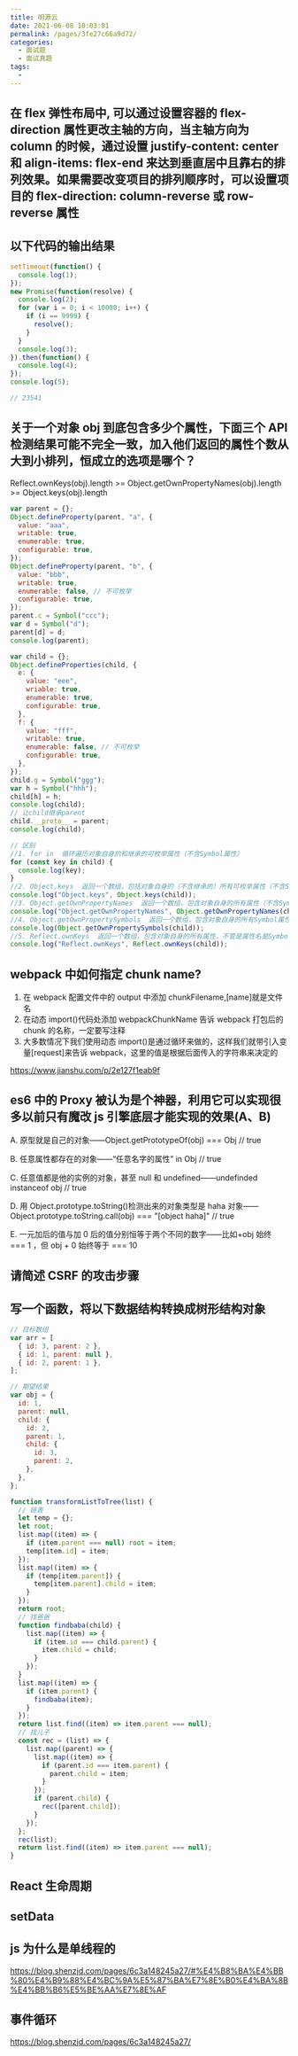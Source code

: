 ```yaml
---
title: 明源云
date: 2021-06-08 10:03:01
permalink: /pages/3fe27c66a9d72/
categories:
  - 面试题
  - 面试真题
tags:
  -
---
```


## 在 flex 弹性布局中, 可以通过设置容器的 flex-direction 属性更改主轴的方向，当主轴方向为 column 的时候，通过设置 justify-content: center 和 align-items: flex-end 来达到垂直居中且靠右的排列效果。如果需要改变项目的排列顺序时，可以设置项目的 flex-direction: column-reverse 或 row-reverse 属性

<!-- more -->

## 以下代码的输出结果

```javascript
setTimeout(function() {
  console.log(1);
});
new Promise(function(resolve) {
  console.log(2);
  for (var i = 0; i < 10000; i++) {
    if (i == 9999) {
      resolve();
    }
  }
  console.log(3);
}).then(function() {
  console.log(4);
});
console.log(5);

// 23541
```

## 关于一个对象 obj 到底包含多少个属性，下面三个 API 检测结果可能不完全一致，加入他们返回的属性个数从大到小排列，恒成立的选项是哪个？

Reflect.ownKeys(obj).length >= Object.getOwnPropertyNames(obj).length >= Object.keys(obj).length

```javascript
var parent = {};
Object.defineProperty(parent, "a", {
  value: "aaa",
  writable: true,
  enumerable: true,
  configurable: true,
});
Object.defineProperty(parent, "b", {
  value: "bbb",
  writable: true,
  enumerable: false, // 不可枚举
  configurable: true,
});
parent.c = Symbol("ccc");
var d = Symbol("d");
parent[d] = d;
console.log(parent);

var child = {};
Object.defineProperties(child, {
  e: {
    value: "eee",
    wriable: true,
    enumerable: true,
    configurable: true,
  },
  f: {
    value: "fff",
    writable: true,
    enumerable: false, // 不可枚举
    configurable: true,
  },
});
child.g = Symbol("ggg");
var h = Symbol("hhh");
child[h] = h;
console.log(child);
// 让child继承parent
child.__proto__ = parent;
console.log(child);

// 区别
//1. for in  循环遍历对象自身的和继承的可枚举属性（不含Symbol属性）
for (const key in child) {
  console.log(key);
}
//2. Object.keys  返回一个数组，包括对象自身的（不含继承的）所有可枚举属性（不含Symbol属性）
console.log("Object.keys", Object.keys(child));
//3. Object.getOwnPropertyNames  返回一个数组，包含对象自身的所有属性（不含Symbol属性，但是包括不可枚举属性）
console.log("Object.getOwnPropertyNames", Object.getOwnPropertyNames(child));
//4. Object.getOwnPropertySymbols  返回一个数组，包含对象自身的所有Symbol属性
console.log(Object.getOwnPropertySymbols(child));
//5. Reflect.ownKeys  返回一个数组，包含对象自身的所有属性，不管是属性名是Symbol或字符串，也不管是否可枚举
console.log("Reflect.ownKeys", Reflect.ownKeys(child));
```

## webpack 中如何指定 chunk name?

1. 在 webpack 配置文件中的 output 中添加 chunkFilename,[name]就是文件名
2. 在动态 import()代码处添加 webpackChunkName 告诉 webpack 打包后的 chunk 的名称，一定要写注释
3. 大多数情况下我们使用动态 import()是通过循环来做的，这样我们就带引入变量[request]来告诉 webpack，这里的值是根据后面传入的字符串来决定的

<https://www.jianshu.com/p/2e127f1eab9f>

## es6 中的 Proxy 被认为是个神器，利用它可以实现很多以前只有魔改 js 引擎底层才能实现的效果(A、B)

A. 原型就是自己的对象——Object.getPrototypeOf(obj) === Obj // true

B. 任意属性都存在的对象——“任意名字的属性” in Obj // true

C. 任意值都是他的实例的对象，甚至 null 和 undefined——undefinded instanceof obj // true

D. 用 Object.prototype.toString()检测出来的对象类型是 haha 对象——Object.prototype.toString.call(obj) === "[object haha]" // true

E. 一元加后的值与加 0 后的值分别恒等于两个不同的数字——比如+obj 始终 === 1 ，但 obj + 0 始终等于 === 10

## 请简述 CSRF 的攻击步骤

## 写一个函数，将以下数据结构转换成树形结构对象

```javascript
// 目标数组
var arr = [
  { id: 3, parent: 2 },
  { id: 1, parent: null },
  { id: 2, parent: 1 },
];
```

```javascript
// 期望结果
var obj = {
  id: 1,
  parent: null,
  child: {
    id: 2,
    parent: 1,
    child: {
      id: 3,
      parent: 2,
    },
  },
};

function transformListToTree(list) {
  // 链表
  let temp = {};
  let root;
  list.map((item) => {
    if (item.parent === null) root = item;
    temp[item.id] = item;
  });
  list.map((item) => {
    if (temp[item.parent]) {
      temp[item.parent].child = item;
    }
  });
  return root;
  // 找爸爸
  function findbaba(child) {
    list.map((item) => {
      if (item.id === child.parent) {
        item.child = child;
      }
    });
  }
  list.map((item) => {
    if (item.parent) {
      findbaba(item);
    }
  });
  return list.find((item) => item.parent === null);
  // 找儿子
  const rec = (list) => {
    list.map((parent) => {
      list.map((item) => {
        if (parent.id === item.parent) {
          parent.child = item;
        }
      });
      if (parent.child) {
        rec([parent.child]);
      }
    });
  };
  rec(list);
  return list.find((item) => item.parent === null);
}
```

## React 生命周期

## setData

## js 为什么是单线程的

<https://blog.shenzjd.com/pages/6c3a148245a27/#%E4%B8%BA%E4%BB%80%E4%B9%88%E4%BC%9A%E5%87%BA%E7%8E%B0%E4%BA%8B%E4%BB%B6%E5%BE%AA%E7%8E%AF>

## 事件循环

<https://blog.shenzjd.com/pages/6c3a148245a27/>
